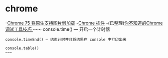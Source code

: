 # chrome
-[Chrome 75 将原生支持图片懒加载](https://mp.weixin.qq.com/s/0CCcoZP2cbKlWJNmluQUsw)
-[Chrome 插件](https://mp.weixin.qq.com/s/rE4f-zxt1lha4OCOYbsnJw)
-(已整理)[你不知道的Chrome调试工具技巧 ](https://mp.weixin.qq.com/s/NlXYS0-TsouS5Ua1dE2SbQ)
    ~~~
    console.time() — 开启一个计时器

    console.timeEnd() — 结束计时并且将结果在 console 中打印出来

    console.table()
    ~~~